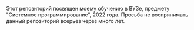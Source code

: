 Этот репозиторий посвящен моему обучению в ВУЗе, предмету "Системное программирование", 2022 года. Просьба не воспринимать данный репозиторий всерьез через много лет.
